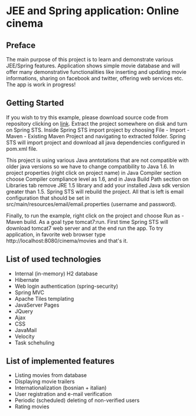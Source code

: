 # JEE and Spring application: Online cinema
## Preface
The main purpose of this project is to learn and demonstrate various JEE/Spring features. Application shows simple movie database and will offer many demonstrative functionalities like inserting and updating movie informations, sharing on facebook and twitter, offering web services etc. The app is work in progress!

## Getting Started


If you wish to try this example, please download source code from repository clicking on [link](https://github.com/almirpehratovic/cinema/archive/master.zip). Extract the project somewhere on disk and turn on Spring STS. Inside Spring STS import project by choosing File - Import - Maven - Existing Maven Project and navigating to extracted folder. Spring STS will import project and download all java dependencies configured in pom.xml file.

This project is using various Java anntotations that are not compatible with older java versions so we have to change compatibility to Java 1.6. In project properties (right click on project name) in Java Compiler section choose Compiler compliance level as 1.6, and in Java Build Path section on Libraries tab remove JRE 1.5 library and add your installed Java sdk version greater than 1.5. Spring STS will rebuild the project. All that is left is email configuration that should be set in src/main/resources/email/email.properties (username and password).

Finally, to run the example, right click on the project and choose Run as - Maven build. As a goal type tomcat7:run. First time Spring STS will download tomcat7 web server and at the end run the app. To try application, in favorite web browser type http://localhost:8080/cinema/movies and that's it. 

## List of used technologies

* Internal (in-memory) H2 database
* Hibernate
* Web login authentication (spring-security)
* Spring MVC
* Apache Tiles templating
* JavaServer Pages
* JQuery
* Ajax
* CSS
* JavaMail
* Velocity
* Task schehuling

## List of implemented features

* Listing movies from database
* Displaying movie trailers
* Internationalization (bosnian + italian)
* User registration and e-mail verification
* Periodic (scheduled) deleting of non-verified users
* Rating movies

